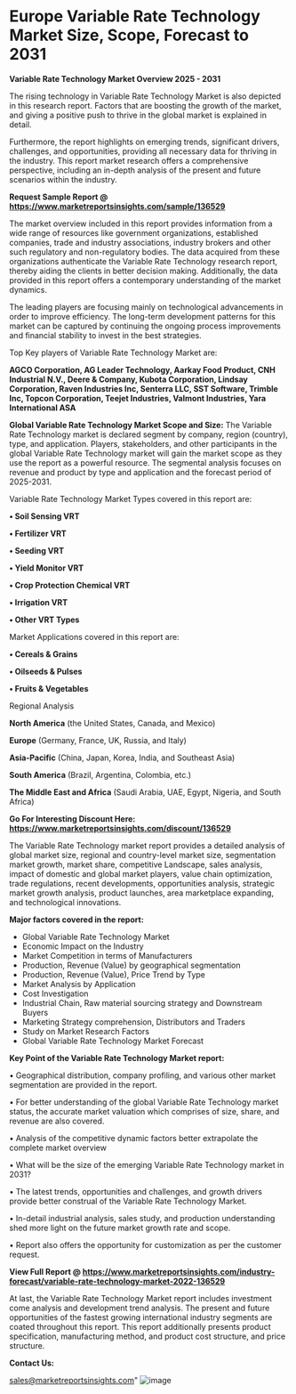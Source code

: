 # Europe Variable Rate Technology Market Size, Scope, Forecast to 2031

<Strong> Variable Rate Technology Market Overview 2025 - 2031</strong>

The rising technology in Variable Rate Technology Market is also depicted in this research report. Factors that are boosting the growth of the market, and giving a positive push to thrive in the global market is explained in detail.

Furthermore, the report highlights on emerging trends, significant drivers, challenges, and opportunities, providing all necessary data for thriving in the industry. This report market research offers a comprehensive perspective, including an in-depth analysis of the present and future scenarios within the industry.

<strong>Request Sample Report @ <a href=https://www.marketreportsinsights.com/sample/136529>https://www.marketreportsinsights.com/sample/136529</a></strong>

The market overview included in this report provides information from a wide range of resources like government organizations, established companies, trade and industry associations, industry brokers and other such regulatory and non-regulatory bodies. The data acquired from these organizations authenticate the Variable Rate Technology research report, thereby aiding the clients in better decision making. Additionally, the data provided in this report offers a contemporary understanding of the market dynamics.

The leading players are focusing mainly on technological advancements in order to improve efficiency. The long-term development patterns for this market can be captured by continuing the ongoing process improvements and financial stability to invest in the best strategies.

Top Key players of Variable Rate Technology Market are:

<strong>AGCO Corporation, AG Leader Technology, Aarkay Food Product, CNH Industrial N.V., Deere & Company, Kubota Corporation, Lindsay Corporation, Raven Industries Inc, Senterra LLC, SST Software, Trimble Inc, Topcon Corporation, Teejet Industries, Valmont Industries, Yara International ASA</strong>

<strong><b>Global Variable Rate Technology Market Scope and Size:</b></strong>
The Variable Rate Technology market is declared segment by company, region (country), type, and application. Players, stakeholders, and other participants in the global Variable Rate Technology market will gain the market scope as they use the report as a powerful resource. The segmental analysis focuses on revenue and product by type and application and the forecast period of 2025-2031.

Variable Rate Technology Market Types covered in this report are:

<strong>• Soil Sensing VRT

• Fertilizer VRT

• Seeding VRT

• Yield Monitor VRT

• Crop Protection Chemical VRT

• Irrigation VRT

• Other VRT Types</strong>

Market Applications covered in this report are:

<strong>• Cereals & Grains

• Oilseeds & Pulses

• Fruits & Vegetables</strong> 

Regional Analysis

<strong>North America</strong> (the United States, Canada, and Mexico)

<strong>Europe</strong> (Germany, France, UK, Russia, and Italy)

<strong>Asia-Pacific</strong> (China, Japan, Korea, India, and Southeast Asia)

<strong>South America</strong> (Brazil, Argentina, Colombia, etc.)

<strong>The Middle East and Africa</strong> (Saudi Arabia, UAE, Egypt, Nigeria, and South Africa)

<strong>Go For Interesting Discount Here: <a href=https://www.marketreportsinsights.com/discount/136529>https://www.marketreportsinsights.com/discount/136529</a></strong>

The Variable Rate Technology market report provides a detailed analysis of global market size, regional and country-level market size, segmentation market growth, market share, competitive Landscape, sales analysis, impact of domestic and global market players, value chain optimization, trade regulations, recent developments, opportunities analysis, strategic market growth analysis, product launches, area marketplace expanding, and technological innovations.

<strong><b>Major factors covered in the report:</b></strong>
<ul>
  <li>Global Variable Rate Technology Market </li>
  <li>Economic Impact on the Industry</li>
  <li>Market Competition in terms of Manufacturers</li>
  <li>Production, Revenue (Value) by geographical segmentation</li>
  <li>Production, Revenue (Value), Price Trend by Type</li>
  <li>Market Analysis by Application</li>
  <li>Cost Investigation</li>
  <li>Industrial Chain, Raw material sourcing strategy and Downstream Buyers</li>
  <li>Marketing Strategy comprehension, Distributors and Traders</li>
  <li>Study on Market Research Factors</li>
  <li>Global Variable Rate Technology Market Forecast</li>
</ul>

<strong><b>Key Point of the Variable Rate Technology Market report:</b></strong>

• Geographical distribution, company profiling, and various other market segmentation are provided in the report.

• For better understanding of the global Variable Rate Technology market status, the accurate market valuation which comprises of size, share, and revenue are also covered.

• Analysis of the competitive dynamic factors better extrapolate the complete market overview

• What will be the size of the emerging Variable Rate Technology market in 2031?

• The latest trends, opportunities and challenges, and growth drivers provide better construal of the Variable Rate Technology Market.

• In-detail industrial analysis, sales study, and production understanding shed more light on the future market growth rate and scope.

• Report also offers the opportunity for customization as per the customer request.

<strong><b>View Full Report @ <a href=https://www.marketreportsinsights.com/industry-forecast/variable-rate-technology-market-2022-136529>https://www.marketreportsinsights.com/industry-forecast/variable-rate-technology-market-2022-136529</a></b></strong>


At last, the Variable Rate Technology Market report includes investment come analysis and development trend analysis. The present and future opportunities of the fastest growing international industry segments are coated throughout this report. This report additionally presents product specification, manufacturing method, and product cost structure, and price structure.

<strong>Contact Us:</strong>

sales@marketreportsinsights.com"
![image](https://github.com/user-attachments/assets/0ac3016e-424f-4947-8fd1-2686dbea574a)
